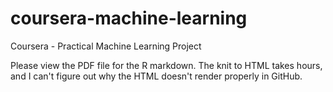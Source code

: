# coursera-machine-learning
Coursera - Practical Machine Learning Project

Please view the PDF file for the R markdown. 
The knit to HTML takes hours, and I can't figure out why the HTML doesn't render properly in GitHub.
